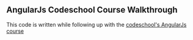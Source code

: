 ## AngularJs Codeschool Course Walkthrough

This code is written while following up with the [codeschool's AngularJs course](https://www.codeschool.com/courses/shaping-up-with-angular-js/goto)
